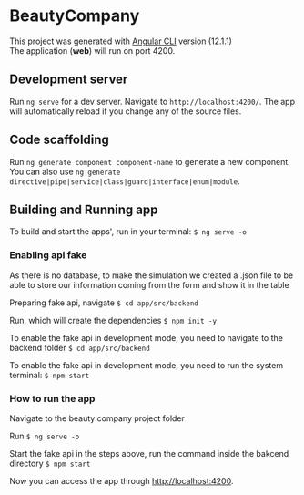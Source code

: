 # BeautyCompany

This project was generated with [Angular CLI](https://github.com/angular/angular-cli) version (12.1.1) <br>
The application (**web**) will run on port 4200. <br>

## Development server

Run `ng serve` for a dev server. Navigate to `http://localhost:4200/`. The app will automatically reload if you change any of the source files.

## Code scaffolding

Run `ng generate component component-name` to generate a new component. You can also use `ng generate directive|pipe|service|class|guard|interface|enum|module`.

## Building and Running app

To build and start the apps', run in your terminal:
`$ ng serve -o`

### Enabling api fake

As there is no database, to make the simulation we created a .json file to be able to store our information coming from the form and show it in the table

Preparing fake api, navigate
`$ cd app/src/backend`

Run, which will create the dependencies
`$ npm init -y`

To enable the fake api in development mode, you need to navigate to the backend folder
`$ cd app/src/backend`

To enable the fake api in development mode, you need to run the system terminal:
`$ npm start`

### How to run the app

Navigate to the beauty company project folder

Run
`$ ng serve -o`

Start the fake api in the steps above, run the command inside the bakcend directory
`$ npm start`

Now you can access the app through [http://localhost:4200](http://localhost:4200).

